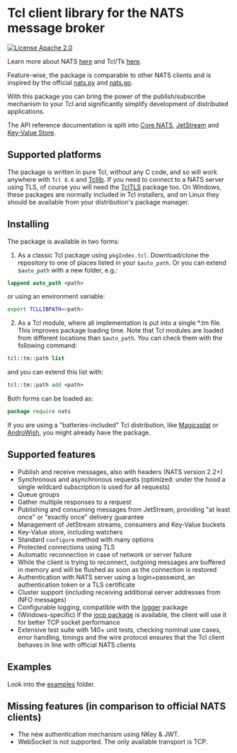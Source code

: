 # Tcl client library for the NATS message broker

[![License Apache 2.0](https://img.shields.io/badge/License-Apache2-blue.svg)](https://www.apache.org/licenses/LICENSE-2.0)

Learn more about NATS [here](https://nats.io) and Tcl/Tk [here](https://www.tcl.tk/).

Feature-wise, the package is comparable to other NATS clients and is inspired by the official [nats.py](https://github.com/nats-io/nats.py) and [nats.go](https://github.com/nats-io/nats.go).

With this package you can bring the power of the publish/subscribe mechanism to your Tcl and significantly simplify development of distributed applications.

The API reference documentation is split into [Core NATS](CoreAPI.md), [JetStream](JsAPI.md) and [Key-Value Store](KvAPI.md).

## Supported platforms

The package is written in pure Tcl, without any C code, and so will work anywhere with `Tcl 8.6` and [Tcllib](https://core.tcl-lang.org/tcllib/doc/trunk/embedded/md/toc.md). If you need to connect to a NATS server using TLS, of course you will need the [TclTLS](https://core.tcl-lang.org/tcltls/index) package too. On Windows, these packages are normally included in Tcl installers, and on Linux they should be available from your distribution's package manager.

## Installing
The package is available in two forms:
1. As a classic Tcl package using `pkgIndex.tcl`. Download/clone the repository to one of places listed in your `$auto_path`. Or you can extend `$auto_path` with a new folder, e.g.:
```Tcl
lappend auto_path <path>
```
or using an environment variable:
```bash
export TCLLIBPATH=<path>
```
2. As a Tcl module, where all implementation is put into a single *.tm file. This improves package loading time. Note that Tcl modules are loaded from different locations than `$auto_path`. You can check them with the following command:
```Tcl
tcl::tm::path list
```
and you can extend this list with:
```Tcl
tcl::tm::path add <path>
```

Both forms can be loaded as:
```Tcl
package require nats
```
If you are using a "batteries-included" Tcl distribution, like [Magicsplat](https://www.magicsplat.com/tcl-installer/index.html) or [AndroWish](https://www.androwish.org/home/wiki?name=Batteries+Included), you might already have the package.
## Supported features
- Publish and receive messages, also with headers (NATS version 2.2+)
- Synchronous and asynchronous requests (optimized: under the hood a single wildcard subscription is used for all requests)
- Queue groups
- Gather multiple responses to a request
- Publishing and consuming messages from JetStream, providing "at least once" or "exactly once" delivery guarantee
- Management of JetStream streams, consumers and Key-Value buckets
- Key-Value store, including watchers
- Standard `configure` method with many options
- Protected connections using TLS
- Automatic reconnection in case of network or server failure
- While the client is trying to reconnect, outgoing messages are buffered in memory and will be flushed as soon as the connection is restored
- Authentication with NATS server using a login+password, an authentication token or a TLS certificate
- Cluster support (including receiving additional server addresses from INFO messages)
- Configurable logging, compatible with the [logger](https://core.tcl-lang.org/tcllib/doc/trunk/embedded/md/tcllib/files/modules/log/logger.md) package
- (Windows-specific) If the [iocp package](https://iocp.magicsplat.com/) is available, the client will use it for better TCP socket performance
- Extensive test suite with 140+ unit tests, checking nominal use cases, error handling, timings and the wire protocol ensures that the Tcl client behaves in line with official NATS clients

## Examples
Look into the [examples](examples) folder.

## Missing features (in comparison to official NATS clients)
- The new authentication mechanism using NKey & JWT.
- WebSocket is not supported. The only available transport is TCP.
